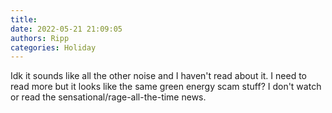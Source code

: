 ```yaml
---
title: 
date: 2022-05-21 21:09:05
authors: Ripp
categories: Holiday
---
```


 Idk it sounds like all the other noise and I haven't read about it. I need to read more but it looks like the same green energy scam stuff?  I don't watch or read the sensational/rage-all-the-time news.